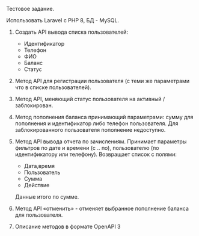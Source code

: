 Тестовое задание.

Использовать Laravel с PHP 8, БД - MySQL.

1. Создать API вывода списка пользователей:
   - Идентификатор
   - Телефон
   - ФИО
   - Баланс
   - Статус

2. Метод API для регистрации пользователя (с теми же параметрами что в списке пользователей).

3. Метод API, меняющий статус пользователя на активный / заблокирован.

4. Метод пополнения баланса принимающий параметрами: сумму для пополнения и идентификатор либо телефон пользователя. Для заблокированного пользователя пополнение недоступно.

5. Метод API вывода отчета по зачислениям.
   Принимает параметры фильтров по дате и времени (с .. по), пользователю (по идентификатору или телефону).
   Возвращает список с полями:
   - Дата,время
   - Пользователь
   - Сумма
   - Действие

   Данные итого по сумме.

6. Метод API «отменить» - отменяет выбранное пополнение баланса для пользователя.
7. Описание методов в формате OpenAPI 3
